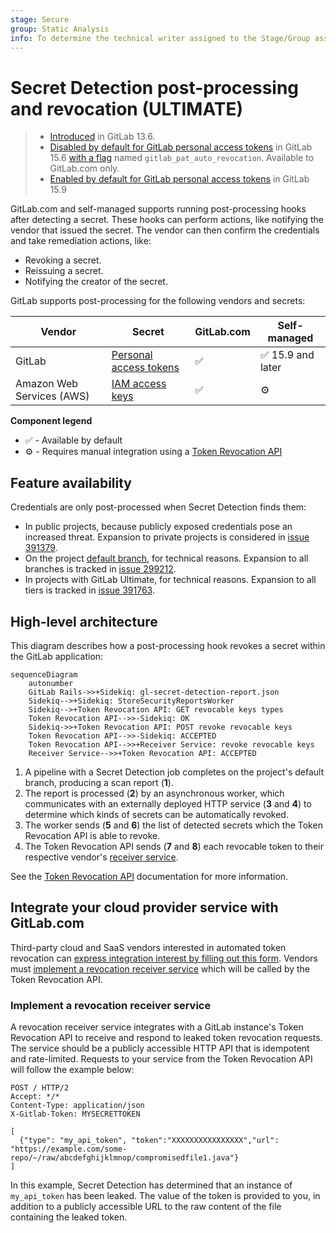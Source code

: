 ```yaml
---
stage: Secure
group: Static Analysis
info: To determine the technical writer assigned to the Stage/Group associated with this page, see https://about.gitlab.com/handbook/product/ux/technical-writing/#assignments
---
```


# Secret Detection post-processing and revocation **(ULTIMATE)**

> - [Introduced](https://gitlab.com/groups/gitlab-org/-/epics/4639) in GitLab 13.6.
> - [Disabled by default for GitLab personal access tokens](https://gitlab.com/gitlab-org/gitlab/-/issues/371658) in GitLab 15.6 [with a flag](../../../administration/feature_flags.md) named `gitlab_pat_auto_revocation`. Available to GitLab.com only.
> - [Enabled by default for GitLab personal access tokens](https://gitlab.com/gitlab-org/gitlab/-/issues/371658) in GitLab 15.9

GitLab.com and self-managed supports running post-processing hooks after detecting a secret. These
hooks can perform actions, like notifying the vendor that issued the secret.
The vendor can then confirm the credentials and take remediation actions, like:

- Revoking a secret.
- Reissuing a secret.
- Notifying the creator of the secret.

GitLab supports post-processing for the following vendors and secrets:

| Vendor | Secret | GitLab.com | Self-managed |
| ----- | --- | --- | --- |
| GitLab | [Personal access tokens](../../profile/personal_access_tokens.md) | ✅ | ✅ 15.9 and later |
| Amazon Web Services (AWS) | [IAM access keys](https://docs.aws.amazon.com/IAM/latest/UserGuide/id_credentials_access-keys.html) | ✅ | ⚙ |

**Component legend**

- ✅ - Available by default
- ⚙ - Requires manual integration using a [Token Revocation API](../../../development/sec/token_revocation_api.md)

## Feature availability

Credentials are only post-processed when Secret Detection finds them:

- In public projects, because publicly exposed credentials pose an increased threat. Expansion to private projects is considered in [issue 391379](https://gitlab.com/gitlab-org/gitlab/-/issues/391379).
- On the project [default branch](../../project/repository/branches/default.md), for technical reasons. Expansion to all branches is tracked in [issue 299212](https://gitlab.com/gitlab-org/gitlab/-/issues/299212).
- In projects with GitLab Ultimate, for technical reasons. Expansion to all tiers is tracked in [issue 391763](https://gitlab.com/gitlab-org/gitlab/-/issues/391763).

## High-level architecture

This diagram describes how a post-processing hook revokes a secret within the GitLab application:

```mermaid
sequenceDiagram
    autonumber
    GitLab Rails->>+Sidekiq: gl-secret-detection-report.json
    Sidekiq-->+Sidekiq: StoreSecurityReportsWorker
    Sidekiq-->+Token Revocation API: GET revocable keys types
    Token Revocation API-->>-Sidekiq: OK
    Sidekiq->>+Token Revocation API: POST revoke revocable keys
    Token Revocation API-->>-Sidekiq: ACCEPTED
    Token Revocation API-->>+Receiver Service: revoke revocable keys
    Receiver Service-->>+Token Revocation API: ACCEPTED
```

1. A pipeline with a Secret Detection job completes on the project's default branch, producing a scan
   report (**1**).
1. The report is processed (**2**) by an asynchronous worker, which communicates with an externally
   deployed HTTP service (**3** and **4**) to determine which kinds of secrets can be automatically
   revoked.
1. The worker sends (**5** and **6**) the list of detected secrets which the Token Revocation API is able to
   revoke.
1. The Token Revocation API sends (**7** and **8**) each revocable token to their respective vendor's [receiver service](#integrate-your-cloud-provider-service-with-gitlabcom).

See the [Token Revocation API](../../../development/sec/token_revocation_api.md) documentation for more
information.

## Integrate your cloud provider service with GitLab.com

Third-party cloud and SaaS vendors interested in automated token revocation can
[express integration interest by filling out this form](https://forms.gle/wWpvrtLRK21Q2WJL9).
Vendors must [implement a revocation receiver service](#implement-a-revocation-receiver-service)
which will be called by the Token Revocation API.

### Implement a revocation receiver service

A revocation receiver service integrates with a GitLab instance's Token Revocation API to receive and respond
to leaked token revocation requests. The service should be a publicly accessible HTTP API that is
idempotent and rate-limited. Requests to your service from the Token Revocation API will follow the example
below:

```plaintext
POST / HTTP/2
Accept: */*
Content-Type: application/json
X-Gitlab-Token: MYSECRETTOKEN

[
  {"type": "my_api_token", "token":"XXXXXXXXXXXXXXXX","url": "https://example.com/some-repo/~/raw/abcdefghijklmnop/compromisedfile1.java"}
]
```

In this example, Secret Detection has determined that an instance of `my_api_token` has been leaked. The
value of the token is provided to you, in addition to a publicly accessible URL to the raw content of the
file containing the leaked token.
